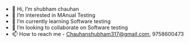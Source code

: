 - 👋 Hi, I’m shubham chauhan
- 👀 I’m interested in MAnual Testing 
- 🌱 I’m currently learning Software testing 
- 💞️ I’m looking to collaborate on Software testing 
- 📫 How to reach me - Chauhanshubham317@gmail.com, 9758600473

<!---
chauhanshubham317/chauhanshubham317 is a ✨ special ✨ repository because its `README.md` (this file) appears on your GitHub profile.
You can click the Preview link to take a look at your changes.
--->
